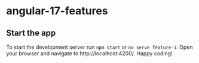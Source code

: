 # angular-17-features

## Start the app

To start the development server run `npm start` or `nx serve feature-1`. Open your browser and navigate to http://localhost:4200/. Happy coding!